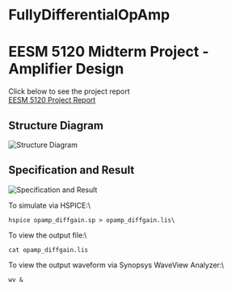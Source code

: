# FullyDifferentialOpAmp
EESM 5120 Midterm Project - Amplifier Design
===============================================
Click below to see the project report\
<a href="https://github.com/samlam723/FullyDifferentialOpAmp/blob/main/EESM5120_midterm_project_report.pdf" target="_blank">EESM 5120 Project Report</a>


Structure Diagram
------------------
![Structure Diagram](https://user-images.githubusercontent.com/32325433/113855162-4d418d00-97d2-11eb-9c23-b351de93a286.png)

Specification and Result
------------------
![Specification and Result](https://user-images.githubusercontent.com/32325433/113892260-6a895200-97f8-11eb-801e-4a1ca2cbb827.png)

To simulate via HSPICE:\
```
hspice opamp_diffgain.sp > opamp_diffgain.lis\
```
To view the output file:\
```
cat opamp_diffgain.lis
```
To view the output waveform via Synopsys WaveView Analyzer:\
```
wv &
```




